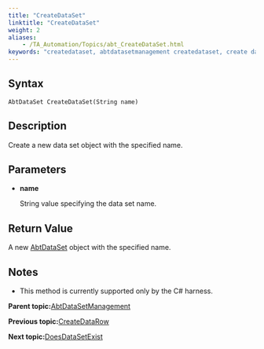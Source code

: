 ```yaml
--- 
title: "CreateDataSet"
linktitle: "CreateDataSet"
weight: 2
aliases: 
    - /TA_Automation/Topics/abt_CreateDataSet.html
keywords: "createdataset, abtdatasetmanagement createdataset, create data set"
---
```


## Syntax

`AbtDataSet CreateDataSet(String name)`

## Description

Create a new data set object with the specified name.

## Parameters

-   **name**

    String value specifying the data set name.


## Return Value

A new [AbtDataSet](/TA_Automation/Topics/abt_AbtDataSet.html) object with the specified name.

## Notes

-   This method is currently supported only by the C\# harness.

**Parent topic:**[AbtDataSetManagement](/TA_Automation/Topics/abt_AbtDataSetManagement.html)

**Previous topic:**[CreateDataRow](/TA_Automation/Topics/abt_CreateDataRow.html)

**Next topic:**[DoesDataSetExist](/TA_Automation/Topics/abt_DoesDataSetExist.html)

